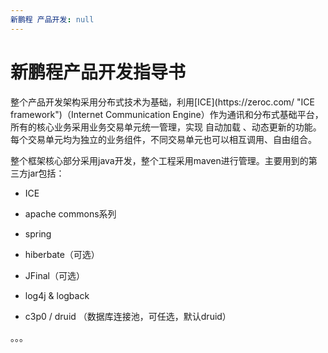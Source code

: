 ```yaml
---
新鹏程 产品开发: null
---
```


# 新鹏程产品开发指导书

整个产品开发架构采用分布式技术为基础，利用\[ICE\]\(https:\/\/zeroc.com\/ "ICE framework"\)（Internet Communication Engine）作为通讯和分布式基础平台，所有的核心业务采用业务交易单元统一管理，实现 自动加载 、动态更新的功能。每个交易单元均为独立的业务组件，不同交易单元也可以相互调用、自由组合。

整个框架核心部分采用java开发，整个工程采用maven进行管理。主要用到的第三方jar包括：

* ICE

* apache commons系列

* spring

* hiberbate（可选）

* JFinal（可选）

* log4j & logback

* c3p0 \/ druid （数据库连接池，可任选，默认druid）


。。。


